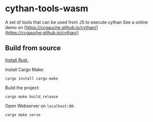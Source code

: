 # cythan-tools-wasm
 A set of tools that can be used from JS to execute cythan
 See a online demo on [https://ccgauche.github.io/cythan/](https://ccgauche.github.io/cythan/)

## Build from source

[Install Rust.](https://www.rust-lang.org/tools/install)

Install Cargo Make:
```
cargo install cargo-make
```

Build the project:
```
cargo make build_release
```

Open Webserver on `localhost:80`:
```
cargo make serve
```